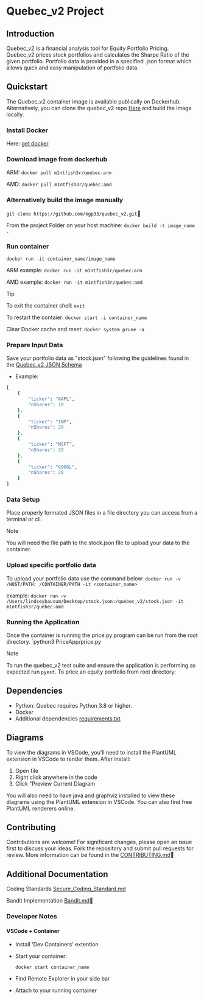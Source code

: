 # Quebec_v2 Project

## Introduction
Quebec_v2 is a financial analysis tool for Equity Portfolio Pricing.  Quebec_v2 prices stock portfolios and calculates the Sharpe Ratio of the given
portfolio. Portfolio data is provided in a specified .json format which allows quick and easy manipulation of portfolio data.

## Quickstart
The Quebec_v2 container image is available publically on Dockerhub.  Alternatively, you can clone the quebec_v2 repo [Here](https://github.com/kgp33/quebec_v2.git) and build the image locally.

### Install Docker

Here: [get docker](https://docs.docker.com/get-started/get-docker/)

### Download image from dockerhub

ARM: `docker pull m1ntfish3r/quebec:arm`

AMD: `docker pull m1ntfish3r/quebec:amd`

### Alternatively build the image manually
`git clone https://github.com/kgp33/quebec_v2.git`🦄

From the project Folder on your host machine:
`docker build -t image_name .`

### Run container

`docker run -it container_name/image_name`

ARM example: `docker run -it m1ntfish3r/quebec:arm`

AMD example: `docker run -it m1ntfish3r/quebec:amd`

> [!TIP]
> To exit the container shell:
> `exit`
> 
> To restart the contaier:
> `docker start -i container_name`
>
> Clear Docker cache and reset:
> `docker system prune -a`

### Prepare Input Data

Save your portfolio data as "stock.json" following the guidelines found in the [Quebec_v2 JSON Schema](https://github.com/kgp33/quebec_v2/blob/main/Schemas/stock-schema.json)

- Example: 
```ruby
[
    {
        "ticker": "AAPL", 
        "nShares": 10
    }, 
    {
        "ticker": "IBM",
        "nShares": 20
    },
    {
        "ticker": "MSFT",
        "nShares": 20
    },
    {
        "ticker": "GOOGL",
        "nShares": 20
    }
]
```

### Data Setup
Place properly formated JSON files in a file directory you can access from a terminal or cli.  
> [!NOTE]
> You will need the file path to the stock.json file to upload your data to the container.


### Upload specific portfolio data

To upload your portfolio data use the command below:
    `docker run -v /HOST/PATH: /CONTAINER/PATH -it <container_name>`

example:
    `docker run -v /Users/lindseybaucum/Desktop/stock.json:/quebec_v2/stock.json -it m1ntfish3r/quebec:amd`


### Running the Application

Once the container is running the price.py program can be run from the root directory.
`python3 PriceApp/price.py

> [!NOTE]
> To run the quebec_v2 test suite and ensure the application is performing as expected run `pyest`.
To price an equity portfolio from root directory:

## Dependencies
* Python: Quebec requires Python 3.8 or higher.
* Docker
* Additional dependencies [requirements.txt](https://github.com/kgp33/quebec_v2/blob/main/requirements.txt)

## Diagrams
To view the diagrams in VSCode, you'll need to install the PlantUML extension in VSCode to render them. After install:

1. Open file
2. Right click anywhere in the code
3. Click "Preview Current Diagram

You will also need to have java and graphviz installed to view these diagrams using the PlantUML extension in VSCode. You can also find free PlantUML renderers online.


## Contributing
Contributions are welcome! For significant changes, please open an issue first to discuss your ideas. Fork the repository and submit pull requests for review.
More information can be found in the [CONTRIBUTING.md](https://github.com/kgp33/quebec_v2/blob/main/CONTRIBUTING.md)🦑

## Additional Documentation
Coding Standards [Secure_Coding_Standard.md](https://github.com/kgp33/quebec_v2/blob/main/DOCS/Secure_Coding_Standard.md)

Bandit Implementation [Bandit.md](https://github.com/kgp33/quebec_v2/blob/main/DOCS/Bandit.md)🦝




### Developer Notes
#### VSCode + Container

- Install 'Dev Containers' extention

- Start your container:

    `docker start container_name`

- Find Remote Explorer in your side bar

- Attach to your running container


